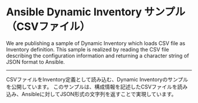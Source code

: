 Ansible Dynamic Inventory サンプル（CSVファイル）
===
We are publishing a sample of Dynamic Inventory which loads CSV file as Inventory definition.
This sample is realized by reading the CSV file describing the configuration information and returning a character string of JSON format to Ansible.

-----------------------------------------------
CSVファイルをInventory定義として読み込む、Dynamic Inventoryのサンプルを公開しています。
このサンプルは、構成情報を記述したCSVファイルを読み込み、Ansibleに対してJSON形式の文字列を返すことで実現しています。


